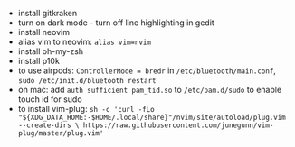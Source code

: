 - install gitkraken
- turn on dark mode
		- turn off line highlighting in gedit
- install neovim
- alias vim to neovim: `alias vim=nvim`
- install oh-my-zsh
- install p10k
- to use airpods: `ControllerMode = bredr` in `/etc/bluetooth/main.conf`, `sudo /etc/init.d/bluetooth restart`
- on mac: add `auth sufficient pam_tid.so` to `/etc/pam.d/sudo` to enable touch id for sudo
- to install vim-plug:
`sh -c 'curl -fLo "${XDG_DATA_HOME:-$HOME/.local/share}"/nvim/site/autoload/plug.vim --create-dirs \
       https://raw.githubusercontent.com/junegunn/vim-plug/master/plug.vim'`

